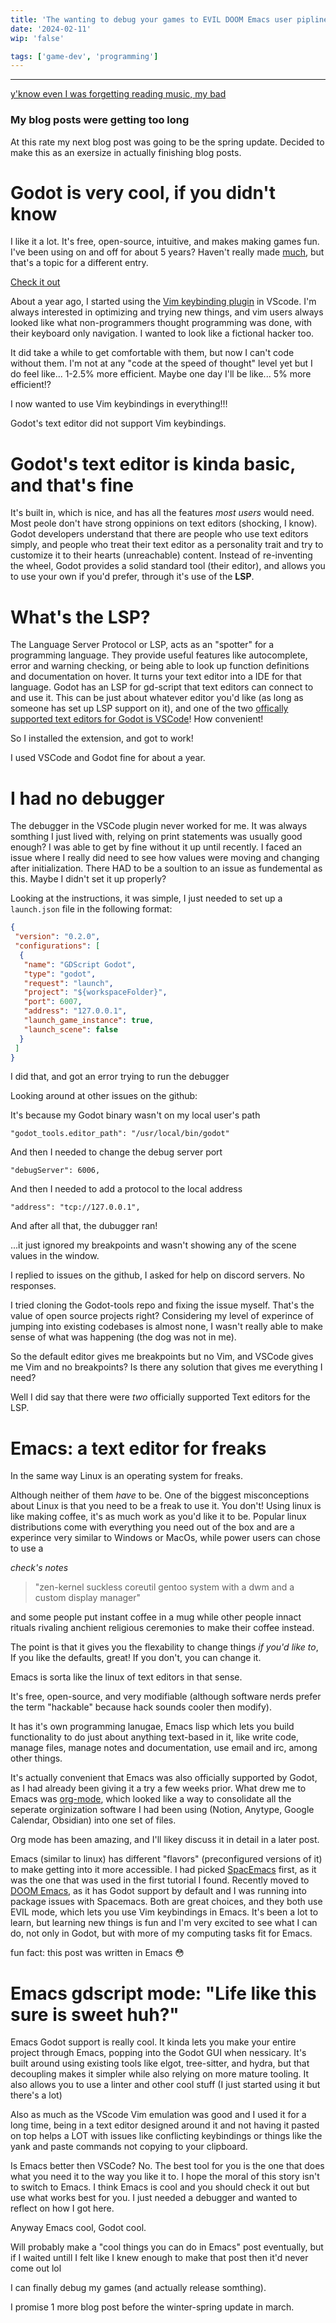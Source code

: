 ```yaml
---
title: 'The wanting to debug your games to EVIL DOOM Emacs user pipline.'
date: '2024-02-11'
wip: 'false'

tags: ['game-dev', 'programming']
---
```


---

[y'know even I was forgetting reading music, my bad](https://youtu.be/u3w4FCTcfME?si=2zM6Wqnxnl8mmwx7)

### My blog posts were getting too long

At this rate my next blog post was going to be the spring update. Decided to make this as an exersize in actually finishing blog posts.

# Godot is very cool, if you didn't know

I like it a lot. It's free, open-source, intuitive, and makes making games fun. I've been using on and off for about 5 years? Haven't really made [much](https://yoush.itch.io/), but that's a topic for a different entry.

[Check it out](https://godotengine.org/)

About a year ago, I started using the [Vim keybinding plugin](https://github.com/VSCodeVim/Vim) in VScode. I'm always interested in optimizing and trying new things, and vim users always looked like what non-programmers thought programming was done, with their keyboard only navigation. I wanted to look like a fictional hacker too.

It did take a while to get comfortable with them, but now I can't code without them. I'm not at any "code at the speed of thought" level yet but I do feel like... 1-2.5% more efficient. Maybe one day I'll be like... 5% more efficient!?

I now wanted to use Vim keybindings in everything!!!

Godot's text editor did not support Vim keybindings.

# Godot's text editor is kinda basic, and that's fine

It's built in, which is nice, and has all the features _most users_ would need. Most peole don't have strong oppinions on text editors (shocking, I know). Godot developers understand that there are people who use text editors simply, and people who treat their text editor as a personality trait and try to customize it to their hearts (unreachable) content. Instead of re-inventing the wheel, Godot provides a solid standard tool (their editor), and allows you to use your own if you'd prefer, through it's use of the **LSP**.

# What's the LSP?

The Language Server Protocol or LSP, acts as an "spotter" for a programming language. They provide useful features like autocomplete, error and warning checking, or being able to look up function definitions and documentation on hover. It turns your text editor into a IDE for that language. Godot has an LSP for gd-script that text editors can connect to and use it. This can be just about whatever editor you'd like (as long as someone has set up LSP support on it), and one of the two [offically supported text editors for Godot is VSCode](https://github.com/godotengine/godot-vscode-plugin)! How convenient!

So I installed the extension, and got to work!

I used VSCode and Godot fine for about a year.

# I had no debugger

The debugger in the VSCode plugin never worked for me. It was always somthing I just lived with, relying on print statements was usually good enough? I was able to get by fine without it up until recently. I faced an issue where I really did need to see how values were moving and changing after initialization. There HAD to be a soultion to an issue as fundemental as this. Maybe I didn't set it up properly?

Looking at the instructions, it was simple, I just needed to set up a `launch.json` file in the following format:

```JSON
{
 "version": "0.2.0",
 "configurations": [
  {
   "name": "GDScript Godot",
   "type": "godot",
   "request": "launch",
   "project": "${workspaceFolder}",
   "port": 6007,
   "address": "127.0.0.1",
   "launch_game_instance": true,
   "launch_scene": false
  }
 ]
}
```

I did that, and got an error trying to run the debugger

Looking around at other issues on the github:

It's because my Godot binary wasn't on my local user's path

`"godot_tools.editor_path": "/usr/local/bin/godot"`

And then I needed to change the debug server port

`"debugServer": 6006,`

And then I needed to add a protocol to the local address

`"address": "tcp://127.0.0.1",`

And after all that, the dubugger ran!

...it just ignored my breakpoints and wasn't showing any of the scene values in the window.

I replied to issues on the github, I asked for help on discord servers. No responses.

I tried cloning the Godot-tools repo and fixing the issue myself. That's the value of open source projects right? Considering my level of experince of jumping into existing codebases is almost none, I wasn't really able to make sense of what was happening (the dog was not in me).

So the default editor gives me breakpoints but no Vim, and VSCode gives me Vim and no breakpoints? Is there any solution that gives me everything I need?

Well I did say that there were _two_ officially supported Text editors for the LSP.

# Emacs: a text editor for freaks

In the same way Linux is an operating system for freaks.

Although neither of them _have_ to be. One of the biggest misconceptions about Linux is that you need to be a freak to use it. You don't! Using linux is like making coffee, it's as much work as you'd like it to be. Popular linux distributions come with everything you need out of the box and are a experince very similar to Windows or MacOs, while power users can chose to use a

_check's notes_

> "zen-kernel suckless coreutil gentoo system with a dwm and a custom display manager"

and some people put instant coffee in a mug while other people innact rituals rivaling anchient religious ceremonies to make their coffee instead.

The point is that it gives you the flexability to change things _if you'd like to_, If you like the defaults, great! If you don't, you can change it.

Emacs is sorta like the linux of text editors in that sense.

It's free, open-source, and very modifiable (although software nerds prefer the term "hackable" because hack sounds cooler then modify).

It has it's own programming lanugae, Emacs lisp which lets you build functionality to do just about anything text-based in it, like write code, manage files, manage notes and documentation, use email and irc, among other things.

It's actually convenient that Emacs was also officially supported by Godot, as I had already been giving it a try a few weeks prior. What drew me to Emacs was [org-mode](https://orgmode.org/), which looked like a way to consolidate all the seperate orginization software I had been using (Notion, Anytype, Google Calendar, Obsidian) into one set of files.

Org mode has been amazing, and I'll likey discuss it in detail in a later post.

Emacs (similar to linux) has different "flavors" (preconfigured versions of it) to make getting into it more accessible. I had picked [SpacEmacs](https://www.spacemacs.org/) first, as it was the one that was used in the first tutorial I found. Recently moved to [DOOM Emacs](https://github.com/doomemacs/doomemacs), as it has Godot support by default and I was running into package issues with Spacemacs. Both are great choices, and they both use EVIL mode, which lets you use Vim keybindings in Emacs. It's been a lot to learn, but learning new things is fun and I'm very excited to see what I can do, not only in Godot, but with more of my computing tasks fit for Emacs.

fun fact: this post was written in Emacs 😳

# Emacs gdscript mode: "Life like this sure is sweet huh?"

Emacs Godot support is really cool. It kinda lets you make your entire project through Emacs, popping into the Godot GUI when nessicary. It's built around using existing tools like elgot, tree-sitter, and hydra, but that decoupling makes it simpler while also relying on more mature tooling. It also allows you to use a linter and other cool stuff (I just started using it but there's a lot)

Also as much as the VScode Vim emulation was good and I used it for a long time, being in a text editor designed around it and not having it pasted on top helps a LOT with issues like conflicting keybindings or things like the yank and paste commands not copying to your clipboard.

Is Emacs better then VSCode? No. The best tool for you is the one that does what you need it to the way you like it to. I hope the moral of this story isn't to switch to Emacs. I think Emacs is cool and you should check it out but use what works best for you. I just needed a debugger and wanted to reflect on how I got here.

Anyway Emacs cool, Godot cool.

Will probably make a "cool things you can do in Emacs" post eventually, but if I waited untill I felt like I knew enough to make that post then it'd never come out lol

I can finally debug my games (and actually release somthing).

I promise 1 more blog post before the winter-spring update in march.
